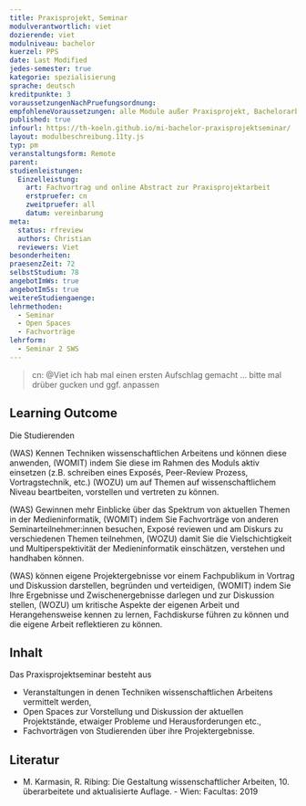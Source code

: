 ```yaml
---
title: Praxisprojekt, Seminar
modulverantwortlich: viet
dozierende: viet
modulniveau: bachelor
kuerzel: PPS
date: Last Modified
jedes-semester: true
kategorie: spezialisierung
sprache: deutsch
kreditpunkte: 3
voraussetzungenNachPruefungsordnung: 
empfohleneVoraussetzungen: alle Module außer Praxisprojekt, Bachelorarbeit und Bachelor Kolloquium
published: true
infourl: https://th-koeln.github.io/mi-bachelor-praxisprojektseminar/
layout: modulbeschreibung.11ty.js
typ: pm
veranstaltungsform: Remote
parent:
studienleistungen:
  Einzelleistung:
    art: Fachvortrag und online Abstract zur Praxisprojektarbeit
    erstpruefer: cn
    zweitpruefer: all
    datum: vereinbarung
meta:
  status: rfreview
  authors: Christian
  reviewers: Viet
besonderheiten: 
praesenzZeit: 72
selbstStudium: 78
angebotImWs: true
angebotImSs: true
weitereStudiengaenge: 
lehrmethoden:
  - Seminar
  - Open Spaces
  - Fachvorträge
lehrform:
  - Seminar 2 SWS
---
```


> cn: @Viet ich hab mal einen ersten Aufschlag gemacht … bitte mal drüber gucken und ggf. anpassen


## Learning Outcome
Die Studierenden  

(WAS) Kennen Techniken wissenschaftlichen Arbeitens und können diese anwenden, (WOMIT) indem Sie diese im Rahmen des Moduls aktiv einsetzen (z.B. schreiben eines Exposés, Peer-Review Prozess, Vortragstechnik, etc.) (WOZU) um auf Themen auf wissenschaftlichem Niveau beartbeiten, vorstellen und vertreten zu können.

(WAS) Gewinnen mehr Einblicke über das Spektrum von aktuellen Themen in der Medieninformatik, (WOMIT) indem Sie Fachvorträge von anderen Seminarteilnehmer:innen besuchen, Exposé reviewen und am Diskurs zu verschiedenen Themen teilnehmen, (WOZU) damit Sie die Vielschichtigkeit und Multiperspektivität der Medieninformatik einschätzen, verstehen und handhaben können.

(WAS) können eigene Projektergebnisse vor einem Fachpublikum in Vortrag und Diskussion darstellen, begründen und verteidigen, (WOMIT) indem Sie Ihre Ergebnisse und Zwischenergebnisse darlegen und zur Diskussion stellen, (WOZU) um kritische Aspekte der eigenen Arbeit und Herangehensweise kennen zu lernen, Fachdiskurse führen zu können und die eigene Arbeit reflektieren zu können.

## Inhalt
Das Praxisprojektseminar besteht aus

- Veranstaltungen in denen Techniken wissenschaftlichen Arbeitens vermittelt werden,
- Open Spaces zur Vorstellung und Diskussion der aktuellen Projektstände, etwaiger Probleme und Herausforderungen etc.,
- Fachvorträgen von Studierenden über ihre Projektergebnisse.

## Literatur
- M. Karmasin, R. Ribing: Die Gestaltung wissenschaftlicher Arbeiten, 10. überarbeitete und aktualisierte Auflage. - Wien: Facultas: 2019

